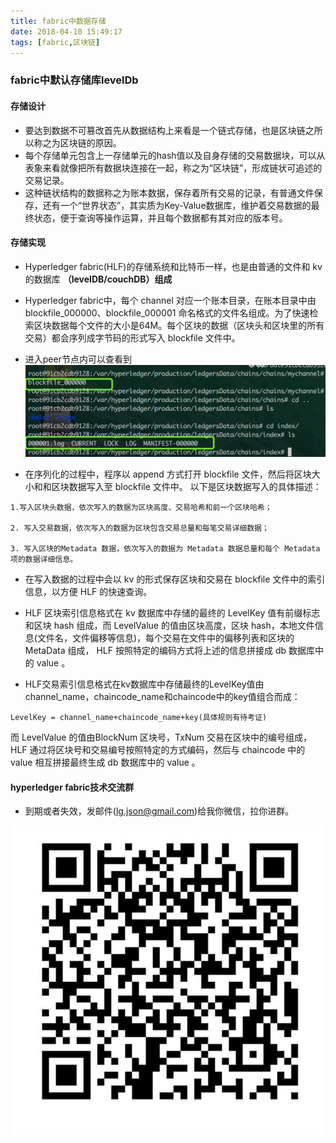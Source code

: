 ```yaml
---
title: fabric中数据存储
date: 2018-04-10 15:49:17
tags: [fabric,区块链]
---
```

### fabric中默认存储库levelDb

#### 存储设计
- 要达到数据不可篡改首先从数据结构上来看是一个链式存储，也是区块链之所以称之为区块链的原因。
- 每个存储单元包含上一存储单元的hash值以及自身存储的交易数据块，可以从表象来看就像把所有数据块连接在一起，称之为“区块链”，形成链状可追述的交易记录。
- 这种链状结构的数据称之为账本数据，保存着所有交易的记录，有普通文件保存，还有一个“世界状态”，其实质为Key-Value数据库，维护着交易数据的最终状态，便于查询等操作运算，并且每个数据都有其对应的版本号。

<!-- more -->

#### 存储实现
- Hyperledger fabric(HLF)的存储系统和比特币一样，也是由普通的文件和 kv 的数据库 **（levelDB/couchDB）组成**
- Hyperledger fabric中，每个 channel 对应一个账本目录，在账本目录中由 blockfile_000000、blockfile_000001 命名格式的文件名组成。为了快速检索区块数据每个文件的大小是64M。每个区块的数据（区块头和区块里的所有交易）都会序列成字节码的形式写入 blockfile 文件中。
- 进入peer节点内可以查看到
![](https://raw.githubusercontent.com/zhulg/allpic/master/fabric_leveldb.png)

- 在序列化的过程中，程序以 append 方式打开 blockfile 文件，然后将区块大小和和区块数据写入至 blockfile 文件中。
以下是区块数据写入的具体描述：

```
1.写入区块头数据，依次写入的数据为区块高度、交易哈希和前一个区块哈希；

2. 写入交易数据，依次写入的数据为区块包含交易总量和每笔交易详细数据；

3. 写入区块的Metadata 数据，依次写入的数据为 Metadata 数据总量和每个 Metadata 项的数据详细信息。
```

- 在写入数据的过程中会以 kv 的形式保存区块和交易在 blockfile 文件中的索引信息，以方便 HLF 的快速查询。

- HLF 区块索引信息格式在 kv 数据库中存储的最终的 LevelKey 值有前缀标志和区块 hash 组成，而 LevelValue 的值由区块高度，区块 hash，本地文件信息(文件名，文件偏移等信息)，每个交易在文件中的偏移列表和区块的 MetaData 组成， HLF 按照特定的编码方式将上述的信息拼接成 db 数据库中的 value 。

- HLF交易索引信息格式在kv数据库中存储最终的LevelKey值由channel_name，chaincode_name和chaincode中的key值组合而成：

```
LevelKey = channel_name+chaincode_name+key(具体规则有待考证)
```
而 LevelValue 的值由BlockNum 区块号，TxNum 交易在区块中的编号组成， HLF 通过将区块号和交易编号按照特定的方式编码，然后与 chaincode 中的 value 相互拼接最终生成 db 数据库中的 value 。

#### hyperledger fabric技术交流群

- 到期或者失效，发邮件(lg.json@gmail.com)给我你微信，拉你进群。

![](https://raw.githubusercontent.com/zhulg/allpic/master/weixin.png)